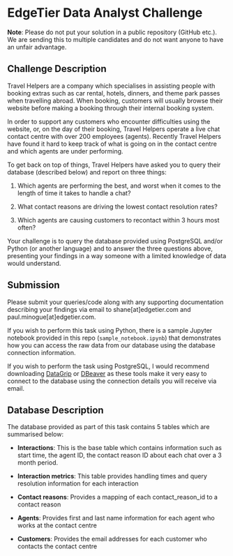 # EdgeTier Data Analyst Challenge

**Note**: Please do not put your solution in a public repository (GitHub etc.). We are sending this to multiple candidates and do not want anyone to have an unfair advantage.

## Challenge Description

Travel Helpers are a company which specialises in assisting people with booking extras such as car rental, hotels, dinners, and theme park passes when travelling abroad. When booking, customers will usually browse their website before making a booking through their internal booking system.

In order to support any customers who encounter difficulties using the website, or, on the day of their booking, Travel Helpers operate a live chat contact centre with over 200 employees (agents). Recently Travel Helpers have found it hard to keep track of what is going on in the contact centre and which agents are under performing.

To get back on top of things, Travel Helpers have asked you to query their database (described below) and report on three things:

1. Which agents are performing the best, and worst when it comes to the length of time it takes to handle a chat?

2. What contact reasons are driving the lowest contact resolution rates?

3. Which agents are causing customers to recontact within 3 hours most often?

Your challenge is to query the database provided using PostgreSQL and/or Python (or another language) and to answer the three questions above, presenting your findings in a way someone with a limited knowledge of data would understand.

## Submission

Please submit your queries/code along with any supporting documentation describing your findings via email to shane[at]edgetier.com and paul.minogue[at]edgetier.com.

If you wish to perform this task using Python, there is a sample Jupyter notebook provided in this repo (`sample_notebook.ipynb`) that demonstrates how you can access the raw data from our database using the database connection information.

If you wish to perform the task using PostgreSQL, I would recommend downloading [DataGrip](https://www.jetbrains.com/datagrip/) or [DBeaver](https://dbeaver.io/) as these tools make it very easy to connect to the database using the connection details you will receive via email.

## Database Description

The database provided as part of this task contains 5 tables which are summarised below:

- **Interactions**: This is the base table which contains information such as start time, the agent ID, the contact reason ID about each chat over a 3 month period.

- **Interaction metrics**: This table provides handling times and query resolution information for each interaction

- **Contact reasons**: Provides a mapping of each contact_reason_id to a contact reason

- **Agents**: Provides first and last name information for each agent who works at the contact centre

- **Customers**: Provides the email addresses for each customer who contacts the contact centre
